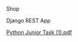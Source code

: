 Shop

Django REST App

[Python Junior Task (1).pdf](https://github.com/user-attachments/files/15958930/Python.Junior.Task.1.pdf)
